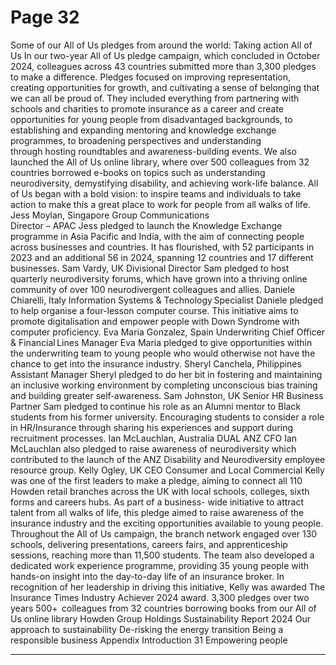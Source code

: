 # Page 32

Some of our All of Us pledges 
from around the world: 
Taking action
All of Us
In our two-year All of Us pledge 
campaign, which concluded in October 
2024, colleagues across 43 countries 
submitted more than 3,300 pledges to 
make a difference. 
Pledges focused on improving 
representation, creating opportunities 
for growth, and cultivating a sense of 
belonging that we can all be proud of. 
They included everything from 
partnering with schools and 
charities to promote insurance as a 
career and create opportunities for 
young people from disadvantaged 
backgrounds, to establishing and 
expanding mentoring and knowledge 
exchange programmes, to broadening 
perspectives and understanding 
through hosting roundtables and 
awareness-building events. 
We also launched the All of Us online 
library, where over 500 colleagues from 
32 countries borrowed e-books on topics 
such as understanding neurodiversity, 
demystifying disability, and achieving 
work-life balance. 
All of Us began with a bold vision: to 
inspire teams and individuals to take 
action to make this a great place to 
work for people from all walks of life. 
Jess Moylan, Singapore
Group Communications  
Director – APAC
Jess pledged to launch the Knowledge 
Exchange programme in Asia Pacific and 
India, with the aim of connecting people 
across businesses and countries. It has 
flourished, with 52 participants in 2023 
and an additional 56 in 2024, spanning 
12 countries and 17 different businesses. 
Sam Vardy, UK
Divisional Director
Sam pledged to host quarterly 
neurodiversity forums, which have grown 
into a thriving online community of over 
100 neurodivergent colleagues and allies. 
Daniele Chiarelli, Italy
Information Systems & 
Technology Specialist
Daniele pledged to help organise a 
four-lesson computer course. This 
initiative aims to promote digitalisation 
and empower people with Down 
Syndrome with computer proficiency.
Eva Maria Gonzalez, Spain 
Underwriting Chief Officer & 
Financial Lines Manager
Eva Maria pledged to give opportunities 
within the underwriting team to young 
people who would otherwise not have the 
chance to get into the insurance industry.
Sheryl Canchela, Philippines
Assistant Manager
Sheryl pledged to do her bit in fostering 
and maintaining an inclusive working 
environment by completing unconscious 
bias training and building greater 
self‑awareness.
Sam Johnston, UK
Senior HR Business Partner 
Sam pledged to continue his role as an 
Alumni mentor to Black students from his 
former university. Encouraging students 
to consider a role in HR/Insurance 
through sharing his experiences and 
support during recruitment processes.
Ian McLauchlan, Australia
DUAL ANZ CFO 
Ian McLauchlan also pledged to raise 
awareness of neurodiversity which 
contributed to the launch of the ANZ 
Disability and Neurodiversity employee 
resource group. 
Kelly Ogley, UK
CEO Consumer and Local Commercial
Kelly was one of the first leaders to 
make a pledge, aiming to connect all 110 
Howden retail branches across the UK 
with local schools, colleges, sixth forms 
and careers hubs. As part of a business-
wide initiative to attract talent from all 
walks of life, this pledge aimed to raise 
awareness of the insurance industry 
and the exciting opportunities available 
to young people. 
Throughout the All of Us campaign, 
the branch network engaged over 130 
schools, delivering presentations, careers 
fairs, and apprenticeship sessions, 
reaching more than 11,500 students. 
The team also developed a dedicated 
work experience programme, providing 
35 young people with hands-on insight 
into the day-to-day life of an insurance 
broker. In recognition of her leadership 
in driving this initiative, Kelly was awarded 
The Insurance Times Industry Achiever 
2024 award.
3,300 
pledges over two years
500+  
colleagues from 32 countries 
borrowing books from our All of Us 
online library
Howden Group Holdings
Sustainability Report 2024
Our approach to sustainability
De-risking the energy transition
Being a responsible business
Appendix
Introduction
31
Empowering people 


---